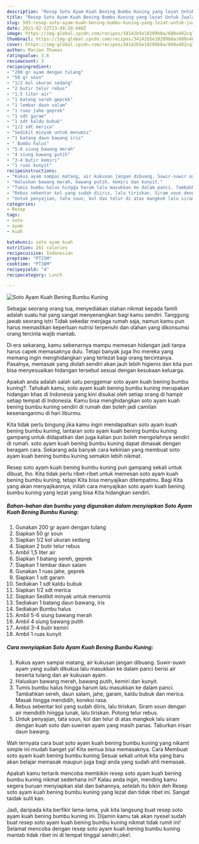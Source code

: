```yaml
---
description: "Resep Soto Ayam Kuah Bening Bumbu Kuning yang lezat Untuk Jualan"
title: "Resep Soto Ayam Kuah Bening Bumbu Kuning yang lezat Untuk Jualan"
slug: 593-resep-soto-ayam-kuah-bening-bumbu-kuning-yang-lezat-untuk-jualan
date: 2021-02-22T23:49:19.648Z
image: https://img-global.cpcdn.com/recipes/34142b5e10209b8a/680x482cq70/soto-ayam-kuah-bening-bumbu-kuning-foto-resep-utama.jpg
thumbnail: https://img-global.cpcdn.com/recipes/34142b5e10209b8a/680x482cq70/soto-ayam-kuah-bening-bumbu-kuning-foto-resep-utama.jpg
cover: https://img-global.cpcdn.com/recipes/34142b5e10209b8a/680x482cq70/soto-ayam-kuah-bening-bumbu-kuning-foto-resep-utama.jpg
author: Marion Thomas
ratingvalue: 3.6
reviewcount: 3
recipeingredient:
- "200 gr ayam dengan tulang"
- "50 gr soun"
- "1/2 kol ukuran sedang"
- "2 butir telur rebus"
- "1,5 liter air"
- "1 batang sereh geprek"
- "1 lembar daun salam"
- "1 ruas jahe geprek"
- "1 sdt garam"
- "1 sdt kaldu bubuk"
- "1/2 sdt merica"
- "Sedikit minyak untuk menumis"
- "1 batang daun bawang iris"
- " Bumbu halus"
- "5-6 siung bawang merah"
- "4 siung bawang putih"
- "3-4 butir kemiri"
- "1 ruas kunyit"
recipeinstructions:
- "Kukus ayam sampai matang, air kukusan jangan dibuang. Suwir-suwir ayam yang sudah dikukus lalu masukkan ke dalam panci berisi air beserta tulang dan air kukusan ayam."
- "Haluskan bawang merah, bawang putih, kemiri dan kunyit."
- "Tumis bumbu halus hingga harum lalu masukkan ke dalam panci. Tambahkan sereh, daun salam, jahe, garam, kaldu bubuk dan merica. Masak hingga mendidih, koreksi rasa."
- "Rebus sebentar kol yang sudah diiris, lalu tiriskan. Siram soun dengan air mendidih hingga lunak, lalu tiriskan. Potong telur rebus."
- "Untuk penyajian, tata soun, kol dan telur di atas mangkok lalu siram dengan kuah soto dan suwiran ayam yang masih panas. Taburkan irisan daun bawang."
categories:
- Resep
tags:
- soto
- ayam
- kuah

katakunci: soto ayam kuah 
nutrition: 261 calories
recipecuisine: Indonesian
preptime: "PT25M"
cooktime: "PT38M"
recipeyield: "4"
recipecategory: Lunch

---
```



![Soto Ayam Kuah Bening Bumbu Kuning](https://img-global.cpcdn.com/recipes/34142b5e10209b8a/680x482cq70/soto-ayam-kuah-bening-bumbu-kuning-foto-resep-utama.jpg)

Sebagai seorang orang tua, menyediakan olahan nikmat kepada famili adalah suatu hal yang sangat menyenangkan bagi kamu sendiri. Tanggung jawab seorang istri Tidak sekedar menjaga rumah saja, namun kamu pun harus memastikan keperluan nutrisi terpenuhi dan olahan yang dikonsumsi orang tercinta wajib mantab.

Di era  sekarang, kamu sebenarnya mampu memesan hidangan jadi tanpa harus capek memasaknya dulu. Tetapi banyak juga lho mereka yang memang ingin menghidangkan yang terlezat bagi orang tercintanya. Pasalnya, memasak yang diolah sendiri akan jauh lebih higienis dan kita pun bisa menyesuaikan hidangan tersebut sesuai dengan kesukaan keluarga. 



Apakah anda adalah salah satu penggemar soto ayam kuah bening bumbu kuning?. Tahukah kamu, soto ayam kuah bening bumbu kuning merupakan hidangan khas di Indonesia yang kini disukai oleh setiap orang di hampir setiap tempat di Indonesia. Kamu bisa menghidangkan soto ayam kuah bening bumbu kuning sendiri di rumah dan boleh jadi camilan kesenanganmu di hari liburmu.

Kita tidak perlu bingung jika kamu ingin mendapatkan soto ayam kuah bening bumbu kuning, lantaran soto ayam kuah bening bumbu kuning gampang untuk didapatkan dan juga kalian pun boleh mengolahnya sendiri di rumah. soto ayam kuah bening bumbu kuning dapat dimasak dengan beragam cara. Sekarang ada banyak cara kekinian yang membuat soto ayam kuah bening bumbu kuning semakin lebih nikmat.

Resep soto ayam kuah bening bumbu kuning pun gampang sekali untuk dibuat, lho. Kita tidak perlu ribet-ribet untuk memesan soto ayam kuah bening bumbu kuning, tetapi Kita bisa menyajikan ditempatmu. Bagi Kita yang akan menyajikannya, inilah cara menyajikan soto ayam kuah bening bumbu kuning yang lezat yang bisa Kita hidangkan sendiri.

<!--inarticleads1-->

##### Bahan-bahan dan bumbu yang digunakan dalam menyiapkan Soto Ayam Kuah Bening Bumbu Kuning:

1. Gunakan 200 gr ayam dengan tulang
1. Siapkan 50 gr soun
1. Siapkan 1/2 kol ukuran sedang
1. Siapkan 2 butir telur rebus
1. Ambil 1,5 liter air
1. Siapkan 1 batang sereh, geprek
1. Siapkan 1 lembar daun salam
1. Gunakan 1 ruas jahe, geprek
1. Siapkan 1 sdt garam
1. Sediakan 1 sdt kaldu bubuk
1. Siapkan 1/2 sdt merica
1. Siapkan Sedikit minyak untuk menumis
1. Sediakan 1 batang daun bawang, iris
1. Sediakan  Bumbu halus
1. Ambil 5-6 siung bawang merah
1. Ambil 4 siung bawang putih
1. Ambil 3-4 butir kemiri
1. Ambil 1 ruas kunyit




<!--inarticleads2-->

##### Cara menyiapkan Soto Ayam Kuah Bening Bumbu Kuning:

1. Kukus ayam sampai matang, air kukusan jangan dibuang. Suwir-suwir ayam yang sudah dikukus lalu masukkan ke dalam panci berisi air beserta tulang dan air kukusan ayam.
1. Haluskan bawang merah, bawang putih, kemiri dan kunyit.
1. Tumis bumbu halus hingga harum lalu masukkan ke dalam panci. Tambahkan sereh, daun salam, jahe, garam, kaldu bubuk dan merica. Masak hingga mendidih, koreksi rasa.
1. Rebus sebentar kol yang sudah diiris, lalu tiriskan. Siram soun dengan air mendidih hingga lunak, lalu tiriskan. Potong telur rebus.
1. Untuk penyajian, tata soun, kol dan telur di atas mangkok lalu siram dengan kuah soto dan suwiran ayam yang masih panas. Taburkan irisan daun bawang.




Wah ternyata cara buat soto ayam kuah bening bumbu kuning yang nikamt simple ini mudah banget ya! Kita semua bisa memasaknya. Cara Membuat soto ayam kuah bening bumbu kuning Sesuai sekali untuk kita yang baru akan belajar memasak maupun juga bagi anda yang sudah ahli memasak.

Apakah kamu tertarik mencoba membikin resep soto ayam kuah bening bumbu kuning nikmat sederhana ini? Kalau anda ingin, mending kamu segera buruan menyiapkan alat dan bahannya, setelah itu bikin deh Resep soto ayam kuah bening bumbu kuning yang lezat dan tidak ribet ini. Sangat taidak sulit kan. 

Jadi, daripada kita berfikir lama-lama, yuk kita langsung buat resep soto ayam kuah bening bumbu kuning ini. Dijamin kamu tak akan nyesel sudah buat resep soto ayam kuah bening bumbu kuning nikmat tidak rumit ini! Selamat mencoba dengan resep soto ayam kuah bening bumbu kuning mantab tidak ribet ini di tempat tinggal sendiri,oke!.

